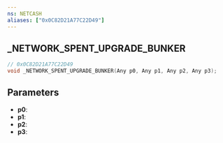 ```yaml
---
ns: NETCASH
aliases: ["0x0C82D21A77C22D49"]
---
```

## _NETWORK_SPENT_UPGRADE_BUNKER

```c
// 0x0C82D21A77C22D49
void _NETWORK_SPENT_UPGRADE_BUNKER(Any p0, Any p1, Any p2, Any p3);
```


## Parameters
* **p0**: 
* **p1**: 
* **p2**: 
* **p3**: 

